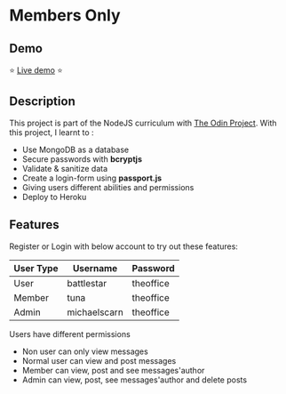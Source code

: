 # Members Only

## Demo

:star:  [Live demo](https://fatidique-croissant-99694.herokuapp.com/)  :star:

## Description

This project is part of the NodeJS curriculum with [The Odin Project](https://www.theodinproject.com). 
With this project, I learnt to :
- Use MongoDB as a database 
- Secure passwords with **bcryptjs**
- Validate & sanitize data 
- Create a login-form using **passport.js**
- Giving users different abilities and permissions
- Deploy to Heroku

## Features

Register or Login with below account to try out these features:

User Type | Username | Password
--- | --- | --- 
User | battlestar | theoffice
Member | tuna | theoffice
Admin | michaelscarn | theoffice

Users have different permissions
- Non user can only view messages
- Normal user can view and post messages 
- Member can view, post and see messages'author
- Admin can view, post, see messages'author and delete posts






